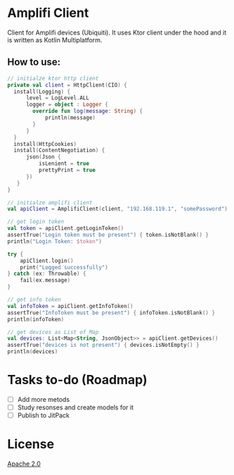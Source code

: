 # Amplifi Client

Client for Amplifi devices (Ubiquiti).  It uses Ktor client under the hood and it is written as Kotlin Multiplatform.

## How to use:

```kotlin
// initialze ktor http client
private val client = HttpClient(CIO) {  
  install(Logging) {  
	  level = LogLevel.ALL  
	  logger = object : Logger {  
        override fun log(message: String) {  
            println(message)  
        }  
	  }  
  }  
  install(HttpCookies)  
  install(ContentNegotiation) {  
	  json(Json {  
		  isLenient = true  
		  prettyPrint = true  
	  })  
   }  
}

// initialze amplifi client
val apiClient = AmplifiClient(client, "192.168.119.1", "somePassword")  

// get login token
val token = apiClient.getLoginToken()  
assertTrue("Login token must be present") { token.isNotBlank() }  
println("Login Token: $token")  

try {  
    apiClient.login()  
    print("Logged successfully")  
} catch (ex: Throwable) {  
    fail(ex.message)  
}  

// get info token
val infoToken = apiClient.getInfoToken()  
assertTrue("InfoToken must be present") { infoToken.isNotBlank() }  
println(infoToken)  

// get devices as List of Map
val devices: List<Map<String, JsonObject>> = apiClient.getDevices()  
assertTrue("devices is not present") { devices.isNotEmpty() }  
println(devices)

```

# Tasks to-do (Roadmap)

- [ ] Add more metods
- [ ] Study resonses and create models for it
- [ ] Publish to JitPack

# License

[Apache 2.0](./LICENSE.txt)
